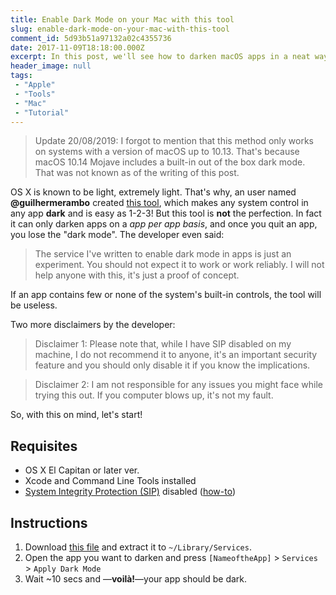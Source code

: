 ```yaml
---
title: Enable Dark Mode on your Mac with this tool
slug: enable-dark-mode-on-your-mac-with-this-tool
comment_id: 5d93b51a97132a02c4355736
date: 2017-11-09T18:18:00.000Z
excerpt: In this post, we'll see how to darken macOS apps in a neat way!
header_image: null
tags: 
 - "Apple"
 - "Tools"
 - "Mac"
 - "Tutorial"
---
```


<blockquote>Update 20/08/2019: I forgot to mention that this method only works on systems with a version of macOS up to 10.13. That's because macOS 10.14 Mojave includes a built-in out of the box dark mode. That was not known as of the writing of this post.</blockquote><p>OS X is known to be light, extremely light. That's why, an user named <strong>@guilhermerambo</strong> created <a href="https://medium.com/@guilhermerambo/how-to-enable-real-dark-mode-on-os-x-macos-14966f9f7d24" rel="nofollow">this tool</a>, which makes any system control in any app <strong>dark</strong> and is easy as 1-2-3! But this tool is <strong>not</strong> the perfection. In fact it can only darken apps on a <em>app per app basis</em>, and once you quit an app, you lose the "dark mode". The developer even said:</p><blockquote>The service I've written to enable dark mode in apps is just an experiment. You should not expect it to work or work reliably. I will not help anyone with this, it's just a proof of concept.</blockquote><p>If an app contains few or none of the system's built-in controls, the tool will be useless.</p><p>Two more disclaimers by the developer:</p><blockquote>Disclaimer 1: Please note that, while I have SIP disabled on my machine, I do not recommend it to anyone, it's an important security feature and you should only disable it if you know the implications.</blockquote><blockquote>Disclaimer 2: I am not responsible for any issues you might face while trying this out. If you computer blows up, it's not my fault.</blockquote><p>So, with this on mind, let's start!</p><h2 id="requisites">Requisites</h2><ul><li>OS X El Capitan or later ver.</li><li>Xcode and Command Line Tools installed</li><li><a href="https://support.apple.com/en-us/HT204899" rel="nofollow">System Integrity Protection (SIP)</a> disabled (<a href="https://www.imore.com/el-capitan-system-integrity-protection-helps-keep-malware-away" rel="nofollow">how-to</a>)</li></ul><h2 id="instructions">Instructions</h2><ol><li>Download <a href="https://github.com/insidegui/DarkMode/raw/master/Release/DarkMode.zip">this file</a> and extract it to <code>~/Library/Services</code>.</li><li>Open the app you want to darken and press <code>[NameoftheApp]</code> &gt; <code>Services</code> &gt; <code>Apply Dark Mode</code></li><li>Wait ~10 secs and —<strong>voilà!</strong>—your app should be dark.</li></ol>